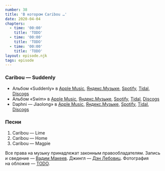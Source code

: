 ```yaml
---
number: 38
title: 'В котором Caribou …'
date: 2020-04-04
chapters:
  - time: '00:00'
    title: 'TODO'
  - time: '00:00'
    title: 'TODO'
  - time: '00:00'
    title: 'TODO'
layout: episode.njk
tags: episode
---
```


### Caribou — Suddenly

- Альбом «Suddenly» в
  [Apple Music](https://music.apple.com/album/1487724466),
  [Яндекс.Музыке](https://music.yandex.ru/album/9350094),
  [Spotify](https://open.spotify.com/album/3q5CZdmVxP6hE0mlBcYEU1),
  [Tidal](https://tidal.com/browse/album/121423025),
  [Discogs](https://www.discogs.com/master/1688972)
- Альбом «Swim» в
  [Apple Music](https://music.apple.com/album/1246357659),
  [Яндекс.Музыке](https://music.yandex.ru/album/60329),
  [Spotify](https://open.spotify.com/album/3gkW0gOyovtdcscDX6WZ6O),
  [Tidal](https://tidal.com/browse/album/74928371),
  [Discogs](https://www.discogs.com/master/240989)
- Daphni — Jiaolong» в
  [Apple Music](https://music.apple.com/album/1282790105),
  [Яндекс.Музыке](https://music.yandex.ru/album/1976862),
  [Spotify](https://open.spotify.com/album/4MLv6PbCID5my2Dtya3iUd),
  [Tidal](https://tidal.com/browse/album/79278408),
  [Discogs](https://www.discogs.com/master/480403)

### Песни

1. Caribou — Lime
2. Caribou — Home
3. Caribou — Magpie

Все права на музыку принадлежат законным правообладателям. Запись и сведение — [Вадим Макеев](https://twitter.com/pepelsbey). Джингл — [Дэн Лебовиц](https://www.youtube.com/channel/UC38A5qHrlc_Zgua7vL4b96w). Фотография на обложке — [TODO](TODO).
